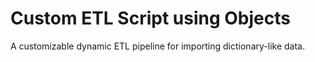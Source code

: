 # Custom ETL Script using Objects
A customizable dynamic ETL pipeline for importing dictionary-like data.
